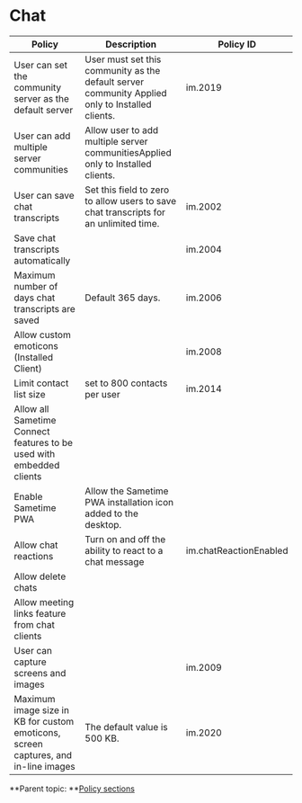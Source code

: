 # Chat 

|Policy|Description|Policy ID|
|------|-----------|---------|
|User can set the community server as the default server|User must set this community as the default server community Applied only to Installed clients.| im.2019|
|User can add multiple server communities|Allow user to add multiple server communitiesApplied only to Installed clients.|  |
|User can save chat transcripts|Set this field to zero to allow users to save chat transcripts for an unlimited time.|im.2002|
|Save chat transcripts automatically| |im.2004|
|Maximum number of days chat transcripts are saved|Default 365 days.|im.2006|
|Allow custom emoticons \(Installed Client\)| |im.2008|
|Limit contact list size|set to 800 contacts per user|im.2014|
|Allow all Sametime Connect features to be used with embedded clients| | |
|Enable Sametime PWA|Allow the Sametime PWA installation icon added to the desktop.| |
|Allow chat reactions|Turn on and off the ability to react to a chat message|im.chatReactionEnabled|
|Allow delete chats| | |
|Allow meeting links feature from chat clients| | |
|User can capture screens and images| |im.2009|
|Maximum image size in KB for custom emoticons, screen captures, and in-line images|The default value is 500 KB.|im.2020|

**Parent topic:   **[Policy sections](adminui_policy_sections.md)

